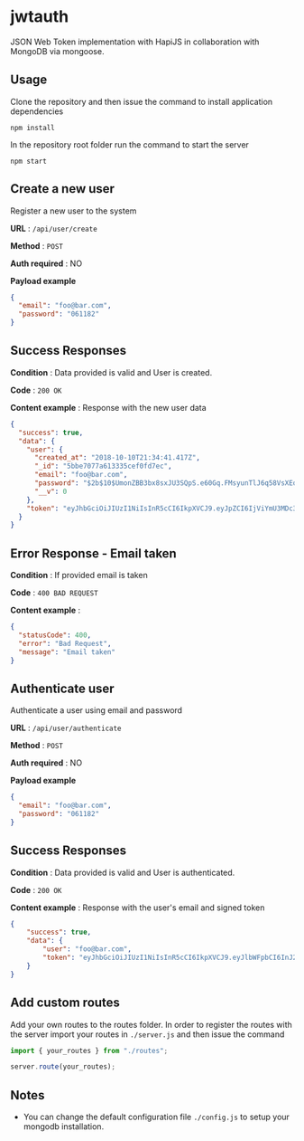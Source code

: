 # jwtauth

JSON Web Token implementation with HapiJS in collaboration with MongoDB via mongoose.

## Usage

Clone the repository and then issue the command to install application dependencies

`npm install`

In the repository root folder run the command to start the server

`npm start`

## Create a new user

Register a new user to the system

**URL** : `/api/user/create`

**Method** : `POST`

**Auth required** : NO

**Payload example**

```json
{
  "email": "foo@bar.com",
  "password": "061182"
}
```

## Success Responses

**Condition** : Data provided is valid and User is created.

**Code** : `200 OK`

**Content example** : Response with the new user data

```json
{
  "success": true,
  "data": {
    "user": {
      "created_at": "2018-10-10T21:34:41.417Z",
      "_id": "5bbe7077a613335cef0fd7ec",
      "email": "foo@bar.com",
      "password": "$2b$10$UmonZBB3bx8sxJU3SQpS.e60Gq.FMsyunTlJ6q58VsXEqXNGcEawi",
      "__v": 0
    },
    "token": "eyJhbGciOiJIUzI1NiIsInR5cCI6IkpXVCJ9.eyJpZCI6IjViYmU3MDc3YTYxMzMzNWNlZjBmZDdlYyIsImVtYWlsIjoicnZwYW5vemhoNTUyOUBnbWFpbC5jb20iLCJpYXQiOjE1MzkyMDcyODcsImV4cCI6MTUzOTIxMDg4N30.Y-E__abwHOhJX5UQDpW4uETyRrRRJCbU7QeRha_mjTs"
  }
}
```

## Error Response - Email taken

**Condition** : If provided email is taken

**Code** : `400 BAD REQUEST`

**Content example** :

```json
{
  "statusCode": 400,
  "error": "Bad Request",
  "message": "Email taken"
}
```

## Authenticate user

Authenticate a user using email and password

**URL** : `/api/user/authenticate`

**Method** : `POST`

**Auth required** : NO

**Payload example**

```json
{
  "email": "foo@bar.com",
  "password": "061182"
}
```
## Success Responses

**Condition** : Data provided is valid and User is authenticated.

**Code** : `200 OK`

**Content example** : Response with the user's email and signed token

```json
{
    "success": true,
    "data": {
        "user": "foo@bar.com",
        "token": "eyJhbGciOiJIUzI1NiIsInR5cCI6IkpXVCJ9.eyJlbWFpbCI6InJ2cGFub3poaDU1MzI5QGdtYWlsLmNvbSIsImlhdCI6MTUzOTIwNzk3NiwiZXhwIjoxNTM5MjExNTc2fQ.keGuJZKWMwP4SNhvE_qyNHAIWx979vOFjB7obtrTHdk"
    }
}
```

## Add custom routes

Add your own routes to the routes folder. In order to register the routes with the server import your routes in `./server.js` and then issue the command

```javascript
import { your_routes } from "./routes";

server.route(your_routes);
```

## Notes

- You can change the default configuration file `./config.js` to setup your mongodb installation.
